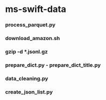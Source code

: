 # ms-swift-data

### process_parquet.py

### download_amazon.sh

### gzip -d *.jsonl.gz

### prepare_dict.py - prepare_dict_title.py

### data_cleaning.py

### create_json_list.py
